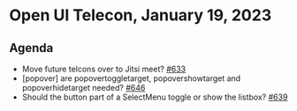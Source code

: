 # Open UI Telecon, January 19, 2023

## Agenda
* Move future telcons over to Jitsi meet? [#633](https://github.com/openui/open-ui/issues/633)
* [popover] are popovertoggletarget, popovershowtarget and popoverhidetarget needed? [#646](https://github.com/openui/open-ui/issues/646)
* Should the button part of a SelectMenu toggle or show the listbox? [#639](https://github.com/openui/open-ui/issues/639)

